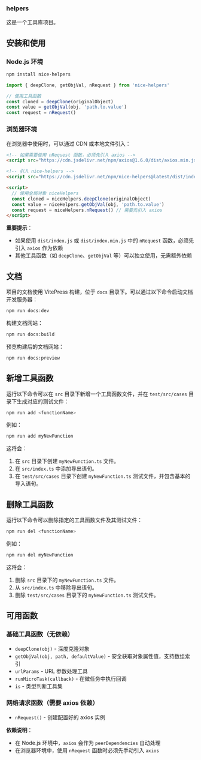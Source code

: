 ### helpers

这是一个工具库项目。

## 安装和使用

### Node.js 环境

```bash
npm install nice-helpers
```

```javascript
import { deepClone, getObjVal, nRequest } from 'nice-helpers'

// 使用工具函数
const cloned = deepClone(originalObject)
const value = getObjVal(obj, 'path.to.value')
const request = nRequest()
```

### 浏览器环境

在浏览器中使用时，可以通过 CDN 或本地文件引入：

```html
<!-- 如果需要使用 nRequest 函数，必须先引入 axios -->
<script src="https://cdn.jsdelivr.net/npm/axios@1.6.0/dist/axios.min.js"></script>

<!-- 引入 nice-helpers -->
<script src="https://cdn.jsdelivr.net/npm/nice-helpers@latest/dist/index.js"></script>

<script>
  // 使用全局对象 niceHelpers
  const cloned = niceHelpers.deepClone(originalObject)
  const value = niceHelpers.getObjVal(obj, 'path.to.value')
  const request = niceHelpers.nRequest() // 需要先引入 axios
</script>
```

**重要提示**：
- 如果使用 `dist/index.js` 或 `dist/index.min.js` 中的 `nRequest` 函数，必须先引入 `axios` 作为依赖
- 其他工具函数（如 `deepClone`、`getObjVal` 等）可以独立使用，无需额外依赖

## 文档

项目的文档使用 VitePress 构建，位于 `docs` 目录下。可以通过以下命令启动文档开发服务器：

```bash
npm run docs:dev
```

构建文档网站：

```bash
npm run docs:build
```

预览构建后的文档网站：

```bash
npm run docs:preview
```

## 新增工具函数

运行以下命令可以在 `src` 目录下新增一个工具函数文件，并在 `test/src/cases` 目录下生成对应的测试文件：

```bash
npm run add <functionName>
```

例如：

```bash
npm run add myNewFunction
```

这将会：
1. 在 `src` 目录下创建 `myNewFunction.ts` 文件。
2. 在 `src/index.ts` 中添加导出语句。
3. 在 `test/src/cases` 目录下创建 `myNewFunction.ts` 测试文件，并包含基本的导入语句。

## 删除工具函数

运行以下命令可以删除指定的工具函数文件及其测试文件：

```bash
npm run del <functionName>
```

例如：

```bash
npm run del myNewFunction
```

这将会：
1. 删除 `src` 目录下的 `myNewFunction.ts` 文件。
2. 从 `src/index.ts` 中移除导出语句。
3. 删除 `test/src/cases` 目录下的 `myNewFunction.ts` 测试文件。

## 可用函数

### 基础工具函数（无依赖）

- `deepClone(obj)` - 深度克隆对象
- `getObjVal(obj, path, defaultValue)` - 安全获取对象属性值，支持数组索引
- `urlParams` - URL 参数处理工具
- `runMicroTask(callback)` - 在微任务中执行回调
- `is` - 类型判断工具集

### 网络请求函数（需要 axios 依赖）

- `nRequest()` - 创建配置好的 axios 实例

**依赖说明**：
- 在 Node.js 环境中，`axios` 会作为 `peerDependencies` 自动处理
- 在浏览器环境中，使用 `nRequest` 函数时必须先手动引入 `axios`